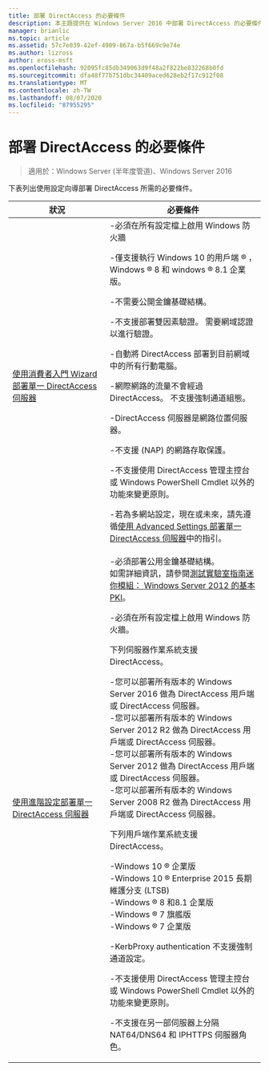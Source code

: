 ```yaml
---
title: 部署 DirectAccess 的必要條件
description: 本主題提供在 Windows Server 2016 中部署 DirectAccess 的必要條件。
manager: brianlic
ms.topic: article
ms.assetid: 57c7e039-42ef-4909-867a-b5f669c9e74e
ms.author: lizross
author: eross-msft
ms.openlocfilehash: 92095fc85db349063d9f48a2f822be832268b0fd
ms.sourcegitcommit: dfa48f77b751dbc34409aced628eb2f17c912f08
ms.translationtype: MT
ms.contentlocale: zh-TW
ms.lasthandoff: 08/07/2020
ms.locfileid: "87955295"
---
```

# <a name="prerequisites-for-deploying-directaccess"></a>部署 DirectAccess 的必要條件

>適用於：Windows Server (半年度管道)、Windows Server 2016

下表列出使用設定向導部署 DirectAccess 所需的必要條件。

|狀況|必要條件|
|-|-|
|[使用消費者入門 Wizard 部署單一 DirectAccess 伺服器](../../remote-access/directaccess/single-server-wizard/Deploy-a-Single-DirectAccess-Server-Using-the-Getting-Started-Wizard.md)|-必須在所有設定檔上啟用 Windows 防火牆<p>-僅支援執行 Windows 10 的用戶端 &reg; ， <br />              Windows &reg; 8 和 windows &reg; 8.1 企業版。<p>-不需要公開金鑰基礎結構。<p>-不支援部署雙因素驗證。 需要網域認證以進行驗證。<p>-自動將 DirectAccess 部署到目前網域中的所有行動電腦。<p>-網際網路的流量不會經過 DirectAccess。 不支援強制通道組態。<p>-DirectAccess 伺服器是網路位置伺服器。<p>-不支援 (NAP) 的網路存取保護。<p>-不支援使用 DirectAccess 管理主控台或 Windows PowerShell Cmdlet 以外的功能來變更原則。<p>-若為多網站設定，現在或未來，請先遵循[使用 Advanced Settings 部署單一 DirectAccess 伺服器](../../remote-access/directaccess/single-server-advanced/Deploy-a-Single-DirectAccess-Server-with-Advanced-Settings.md)中的指引。|
|[使用進階設定部署單一 DirectAccess 伺服器](../../remote-access/directaccess/single-server-advanced/Deploy-a-Single-DirectAccess-Server-with-Advanced-Settings.md)|-必須部署公用金鑰基礎結構。<br /> 如需詳細資訊，請參閱[測試實驗室指南迷你模組： Windows Server 2012 的基本 PKI](https://docs.microsoft.com/answers/topics/windows-server-2012.html)。<p>-必須在所有設定檔上啟用 Windows 防火牆。<p>下列伺服器作業系統支援 DirectAccess。<p>-您可以部署所有版本的 Windows Server 2016 做為 DirectAccess 用戶端或 DirectAccess 伺服器。<br />-您可以部署所有版本的 Windows Server 2012 R2 做為 DirectAccess 用戶端或 DirectAccess 伺服器。<br />-您可以部署所有版本的 Windows Server 2012 做為 DirectAccess 用戶端或 DirectAccess 伺服器。<br />-您可以部署所有版本的 Windows Server 2008 R2 做為 DirectAccess 用戶端或 DirectAccess 伺服器。<p>下列用戶端作業系統支援 DirectAccess。<p>-Windows 10 &reg; 企業版<br />-Windows 10 &reg; Enterprise 2015 長期維護分支 (LTSB) <br />-Windows &reg; 8 和8.1 企業版<br />-Windows &reg; 7 旗艦版<br />-Windows &reg; 7 企業版<p>-KerbProxy authentication 不支援強制通道設定。<p>-不支援使用 DirectAccess 管理主控台或 Windows PowerShell Cmdlet 以外的功能來變更原則。<p>-不支援在另一部伺服器上分隔 NAT64/DNS64 和 IPHTTPS 伺服器角色。|



